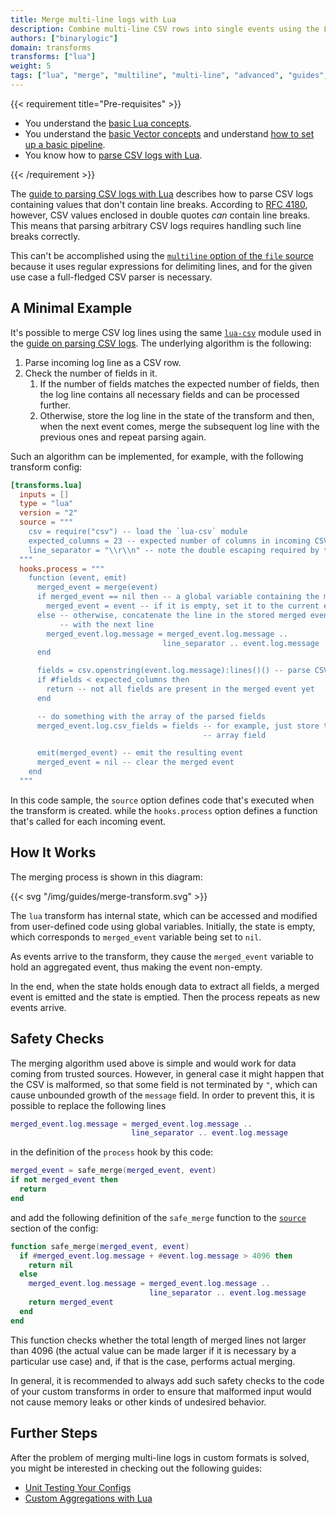 ```yaml
---
title: Merge multi-line logs with Lua
description: Combine multi-line CSV rows into single events using the Lua transform
authors: ["binarylogic"]
domain: transforms
transforms: ["lua"]
weight: 5
tags: ["lua", "merge", "multiline", "multi-line", "advanced", "guides", "guide"]
---
```


{{< requirement title="Pre-requisites" >}}

* You understand the [basic Lua concepts][docs.transforms.lua].
* You understand the [basic Vector concepts][docs.about.concepts] and understand [how to set up a basic pipeline][docs.setup.quickstart].
* You know how to [parse CSV logs with Lua][guides.parsing-csv-logs-with-lua].

[docs.about.concepts]: /docs/about/concepts
[docs.setup.quickstart]: /docs/setup/quickstart
[docs.transforms.lua]: /docs/reference/configuration/transforms/lua
[guides.parsing-csv-logs-with-lua]: /guides/advanced/parsing-csv-logs-with-lua
{{< /requirement >}}

The [guide to parsing CSV logs with Lua][guides.parsing-csv-logs-with-lua] describes how to parse CSV logs containing
values that don't contain line breaks. According to [RFC 4180][urls.rfc_4180], however, CSV values enclosed in double
quotes *can* contain line breaks. This means that parsing arbitrary CSV logs requires handling such line breaks
correctly.

This can't be accomplished using the [`multiline` option of the `file` source][docs.sources.file#multiline] because it uses regular expressions for delimiting lines, and for the given use case a full-fledged CSV parser is necessary.

## A Minimal Example

It's possible to merge CSV log lines using the same [`lua-csv`][urls.lua_csv_repo] module used
in the [guide on parsing CSV logs][guides.parsing-csv-logs-with-lua]. The underlying algorithm is the following:

1. Parse incoming log line as a CSV row.
2. Check the number of fields in it.
   1. If the number of fields matches the expected number of fields,
      then the log line contains all necessary fields and can be
      processed further.
   2. Otherwise, store the log line in the state of the transform and
      then, when the next event comes, merge the subsequent log line
      with the previous ones and repeat parsing again.

Such an algorithm can be implemented, for example, with the following transform config:

```toml title="vector.toml"
[transforms.lua]
  inputs = []
  type = "lua"
  version = "2"
  source = """
    csv = require("csv") -- load the `lua-csv` module
    expected_columns = 23 -- expected number of columns in incoming CSV lines
    line_separator = "\\r\\n" -- note the double escaping required by the TOML format
  """
  hooks.process = """
    function (event, emit)
      merged_event = merge(event)
      if merged_event == nil then -- a global variable containing the merged event
        merged_event = event -- if it is empty, set it to the current event
      else -- otherwise, concatenate the line in the stored merged event
           -- with the next line
        merged_event.log.message = merged_event.log.message ..
                                  line_separator .. event.log.message
      end

      fields = csv.openstring(event.log.message):lines()() -- parse CSV
      if #fields < expected_columns then
        return -- not all fields are present in the merged event yet
      end

      -- do something with the array of the parsed fields
      merged_event.log.csv_fields = fields -- for example, just store them in an
                                           -- array field

      emit(merged_event) -- emit the resulting event
      merged_event = nil -- clear the merged event
    end
  """
```

In this code sample, the `source` option defines code that's executed when the transform is created.
while the `hooks.process` option defines a function that's called for each incoming event.

## How It Works

The merging process is shown in this diagram:

{{< svg "/img/guides/merge-transform.svg" >}}

The `lua` transform has internal state, which can be accessed and modified from user-defined code
using global variables. Initially, the state is empty, which corresponds to `merged_event` variable
being set to `nil`.

As events arrive to the transform, they cause the `merged_event` variable to hold an aggregated
event, thus making the event non-empty.

In the end, when the state holds enough data to extract all fields, a merged event is emitted and
the state is emptied. Then the process repeats as new events arrive.

## Safety Checks

The merging algorithm used above is simple and would work for data coming from trusted sources. However,
in general case it might happen that the CSV is malformed, so that some field is not terminated by `"`,
which can cause unbounded growth of the `message` field. In order to prevent this, it is possible to replace
the following lines

```lua
merged_event.log.message = merged_event.log.message ..
                           line_separator .. event.log.message
```

in the definition of the `process` hook by this code:

```lua
merged_event = safe_merge(merged_event, event)
if not merged_event then
  return
end
```

and add the following definition of the `safe_merge` function to the [`source`][docs.transforms.lua#source]
section of the config:

```lua
function safe_merge(merged_event, event)
  if #merged_event.log.message + #event.log.message > 4096 then
    return nil
  else
    merged_event.log.message = merged_event.log.message ..
                               line_separator .. event.log.message
    return merged_event
  end
end
```

This function checks whether the total length of merged lines not larger than 4096 (the actual value can be made
larger if it is necessary by a particular use case) and, if that is the case, performs actual merging.

In general, it is recommended to always add such safety checks to the code of your custom transforms in order to
ensure that malformed input would not cause memory leaks or other kinds of undesired behavior.

## Further Steps

After the problem of merging multi-line logs in custom formats is solved, you might be interested
in checking out the following guides:

* [Unit Testing Your Configs][guides.unit-testing]
* [Custom Aggregations with Lua][guides.advanced.custom-aggregations-with-lua]

[docs.about.concepts]: /docs/about/concepts/
[docs.setup.quickstart]: /docs/setup/quickstart/
[docs.sources.file#multiline]: /docs/reference/configuration/sources/file/#multiline
[docs.transforms.lua#source]: /docs/reference/configuration/transforms/lua/#source
[docs.transforms.lua]: /docs/reference/configuration/transforms/lua/
[guides.advanced.custom-aggregations-with-lua]: /guides/advanced/custom-aggregations-with-lua/
[guides.parsing-csv-logs-with-lua]: /guides/advanced/parsing-csv-logs-with-lua/
[guides.unit-testing]: /guides/level-up/unit-testing/
[urls.lua_csv_repo]: https://github.com/geoffleyland/lua-csv
[urls.rfc_4180]: https://tools.ietf.org/html/rfc4180
